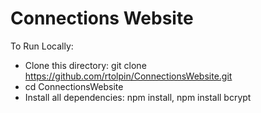 # Connections Website

To Run Locally:
- Clone this directory: git clone https://github.com/rtolpin/ConnectionsWebsite.git
- cd ConnectionsWebsite
- Install all dependencies: npm install, npm install bcrypt
